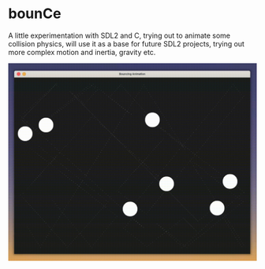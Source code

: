# bounCe

A little experimentation with SDL2 and C, trying out to animate some collision physics, will use it as a base for future SDL2 projects, trying out more complex motion and inertia, gravity etc.

![Alt text](output.gif "Preview gif")